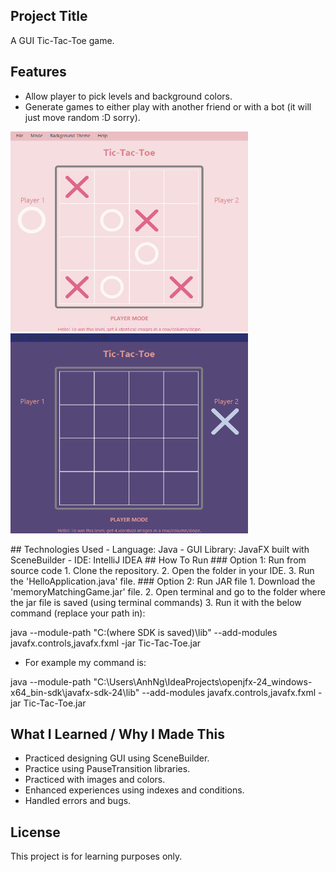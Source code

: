 ## Project Title
A GUI Tic-Tac-Toe game.

## Features
- Allow player to pick levels and background colors.
- Generate games to either play with another friend or with a bot (it will just move random :D sorry).


<p align = "left">
  <img src = "https://github.com/SabishiiKoto/Tic-Tac-Toe/blob/master/src/main/resources/assets/Screenshot%202025-09-13%20120838.png?raw=true" width = "380" height = "320">
  <img src = "https://github.com/SabishiiKoto/Tic-Tac-Toe/blob/master/src/main/resources/assets/Screenshot%202025-09-13%20120759.png?raw=true" width = "380" height = "320">
</p>
## Technologies Used
- Language: Java
- GUI Library: JavaFX built with SceneBuilder
- IDE: IntelliJ IDEA
## How To Run
### Option 1: Run from source code
1. Clone the repository.
2. Open the folder in your IDE.
3. Run the 'HelloApplication.java' file.
### Option 2: Run JAR file
1. Download the 'memoryMatchingGame.jar' file.
2. Open terminal and go to the folder where the jar file is saved (using terminal commands)
3. Run it with the below command (replace your path in):

java --module-path "C:(where SDK is saved)\lib" --add-modules javafx.controls,javafx.fxml -jar Tic-Tac-Toe.jar

- For example my command is:

java --module-path "C:\Users\AnhNg\IdeaProjects\openjfx-24_windows-x64_bin-sdk\javafx-sdk-24\lib" --add-modules javafx.controls,javafx.fxml -jar Tic-Tac-Toe.jar
## What I Learned / Why I Made This
- Practiced designing GUI using SceneBuilder.
- Practice using PauseTransition libraries.
- Practiced with images and colors.
- Enhanced experiences using indexes and conditions.
- Handled errors and bugs.
## License
This project is for learning purposes only.
